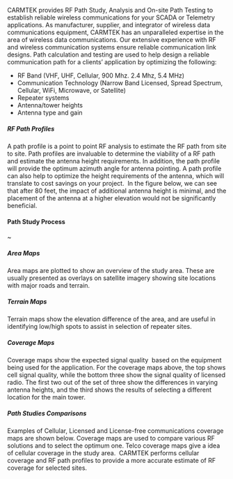 CARMTEK provides RF Path Study, Analysis and On-site Path Testing to establish reliable wireless communications for your SCADA or Telemetry applications.
As manufacturer, supplier, and integrator of wireless data communications equipment, CARMTEK has an unparalleled expertise in the area of wireless data communications. Our extensive experience with RF and wireless communication systems ensure reliable communication link designs.
Path calculation and testing are used to help design a reliable communication path for a clients’ application by optimizing the following:
  * RF Band (VHF, UHF, Cellular, 900 Mhz. 2.4 Mhz, 5.4 MHz)
  * Communication Technology (Narrow Band Licensed, Spread Spectrum, Cellular, WiFi, Microwave, or Satellite)
  * Repeater systems
  * Antenna/tower heights
  * Antenna type and gain

##### RF Path Profiles

A path profile is a point to point RF analysis to estimate the RF path from site to site. Path profiles are invaluable to determine the viability of a RF path and estimate the antenna height requirements. In addition, the path profile will provide the optimum azimuth angle for antenna pointing.
A path profile can also help to optimize the height requirements of the antenna, which will translate to cost savings on your project.  In the figure below, we can see that after 80 feet, the impact of additional antenna height is minimal, and the placement of the antenna at a higher elevation would not be significantly beneficial.
#### Path Study Process

~

##### Area Maps
Area maps are plotted to show an overview of the study area. These are usually presented as overlays on satellite imagery showing site locations with major roads and terrain.
##### Terrain Maps
Terrain maps show the elevation difference of the area, and are useful in identifying low/high spots to assist in selection of repeater sites.
##### Coverage Maps
Coverage maps show the expected signal quality  based on the equipment being used for the application. For the coverage maps above, the top shows cell signal quality, while the bottom three show the signal quality of licensed radio. The first two out of the set of three show the differences in varying antenna heights, and the third shows the results of selecting a different location for the main tower.
##### Path Studies Comparisons
Examples of Cellular, Licensed and License-free communications coverage maps are shown below. Coverage maps are used to compare various RF solutions and to select the optimum one. Telco coverage maps give a idea of cellular coverage in the study area.  CARMTEK performs cellular coverage and RF path profiles to provide a more accurate estimate of RF coverage for selected sites.